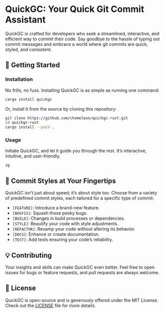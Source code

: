# QuickGC: Your Quick Git Commit Assistant

QuickGC is crafted for developers who seek a streamlined, interactive, and efficient way to commit their code. Say goodbye to the hassle of typing out commit messages and embrace a world where git commits are quick, styled, and consistent.

## 🚀 Getting Started

### Installation

No frills, no fuss. Installing QuickGC is as simple as running one command:

```sh
cargo install quickgc
```

Or, install it from the source by cloning this repository:

```sh
git clone https://github.com/chxmeleon/quickgc-rust.git
cd quickgc-rust
cargo install --path .
```

### Usage

Initiate QuickGC, and let it guide you through the rest. It’s interactive, intuitive, and user-friendly.

```sh
zg
```

## 🎨 Commit Styles at Your Fingertips

QuickGC isn’t just about speed; it’s about style too. Choose from a variety of predefined commit styles, each tailored for a specific type of commit:

- `[FEATURE]`: Introduce a brand-new feature.
- `[BUGFIX]`: Squash those pesky bugs.
- `[BUILD]`: Changes in build processes or dependencies.
- `[STYLE]`: Beautify your code with style adjustments.
- `[REFACTOR]`: Revamp your code without altering its behavior.
- `[DOCS]`: Enhance or create documentation.
- `[TEST]`: Add tests ensuring your code’s reliability.

## 💡 Contributing

Your insights and skills can make QuickGC even better. Feel free to open issues for bugs or feature requests, and pull requests are always welcome.

## 📜 License

QuickGC is open-source and is generously offered under the MIT License. Check out the [LICENSE](LICENSE) file for more details.
